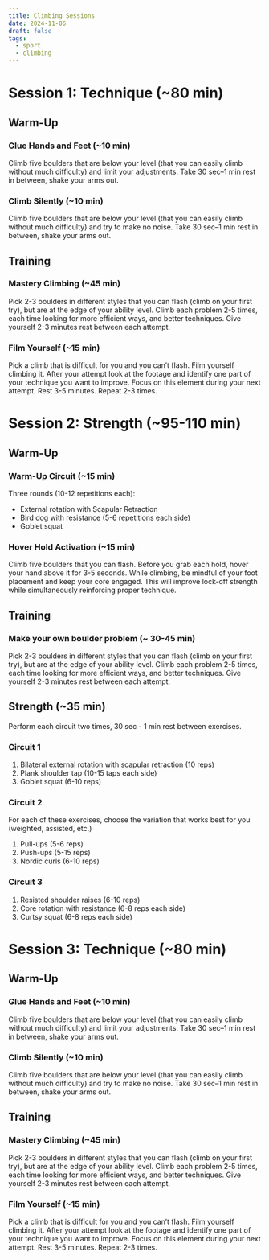 ```yaml
---
title: Climbing Sessions
date: 2024-11-06
draft: false
tags:
  - sport
  - climbing
---
```

# Session 1: Technique (~80 min)
## Warm-Up

### Glue Hands and Feet (~10 min)
Climb five boulders that are below your level (that you can easily climb without much difficulty) and limit your adjustments. Take 30 sec–1 min rest in between, shake your arms out.
### Climb Silently (~10 min)
Climb five boulders that are below your level (that you can easily climb without much difficulty) and try to make no noise. Take 30 sec–1 min rest in between, shake your arms out.
## Training
### Mastery Climbing (~45 min)
Pick 2-3 boulders in different styles that you can flash (climb on your first try), but are at the edge of your ability level. Climb each problem 2-5 times, each time looking for more efficient ways, and better techniques. Give yourself 2-3 minutes rest between each attempt.
### Film Yourself (~15 min)
Pick a climb that is difficult for you and you can’t flash. Film yourself climbing it. After your attempt look at the footage and identify one part of your technique you want to improve. Focus on this element during your next attempt. Rest 3-5 minutes. Repeat 2-3 times.
# Session 2: Strength (~95-110 min)
## Warm-Up

### Warm-Up Circuit (~15 min)
Three rounds (10-12 repetitions each): 
- External rotation with Scapular Retraction  
- Bird dog with resistance (5-6 repetitions each side) 
- Goblet squat
### Hover Hold Activation (~15 min)
Climb five boulders that you can flash. Before you grab each hold, hover your hand above it for 3-5 seconds. While climbing, be mindful of your foot placement and keep your core engaged. This will improve lock-off strength while simultaneously reinforcing proper technique.
## Training
### Make your own boulder problem (~ 30-45 min)
Pick 2-3 boulders in different styles that you can flash (climb on your first try), but are at the edge of your ability level. Climb each problem 2-5 times, each time looking for more efficient ways, and better techniques. Give yourself 2-3 minutes rest between each attempt.
## Strength (~35 min)
Perform each circuit two times, 30 sec - 1 min rest between exercises.
### Circuit 1
1. Bilateral external rotation with scapular retraction (10 reps) 
2. Plank shoulder tap (10-15 taps each side)  
3. Goblet squat (6-10 reps)
### Circuit 2
For each of these exercises, choose the variation that works best for you (weighted, assisted, etc.)
1. Pull-ups (5-6 reps)  
2. Push-ups (5-15 reps)  
3. Nordic curls (6-10 reps)
### Circuit 3
1. Resisted shoulder raises (6-10 reps)  
2. Core rotation with resistance (6-8 reps each side) 
3. Curtsy squat (6-8 reps each side)
# Session 3: Technique (~80 min)
## Warm-Up

### Glue Hands and Feet (~10 min)
Climb five boulders that are below your level (that you can easily climb without much difficulty) and limit your adjustments. Take 30 sec–1 min rest in between, shake your arms out.
### Climb Silently (~10 min)
Climb five boulders that are below your level (that you can easily climb without much difficulty) and try to make no noise. Take 30 sec–1 min rest in between, shake your arms out.
## Training
### Mastery Climbing (~45 min)
Pick 2-3 boulders in different styles that you can flash (climb on your first try), but are at the edge of your ability level. Climb each problem 2-5 times, each time looking for more efficient ways, and better techniques. Give yourself 2-3 minutes rest between each attempt.
### Film Yourself (~15 min)
Pick a climb that is difficult for you and you can’t flash. Film yourself climbing it. After your attempt look at the footage and identify one part of your technique you want to improve. Focus on this element during your next attempt. Rest 3-5 minutes. Repeat 2-3 times.